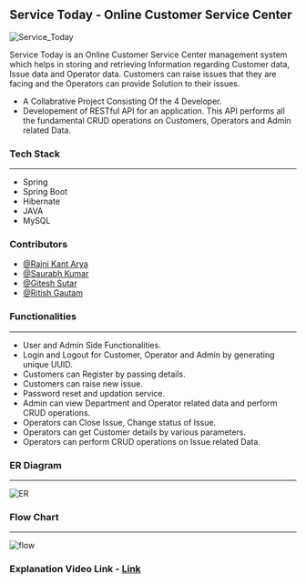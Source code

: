 ##  Service Today - Online Customer Service Center

<img src='https://drive.google.com/uc?export=view&id=1QUERYonRqQaH40SKISc9gszYnNhxPIqX' alt='Service_Today'>

Service Today is an Online Customer Service Center management system which helps in storing and retrieving Information regarding Customer data, Issue data and Operator data. 
Customers can raise  issues that they are facing and the Operators can provide Solution to their issues. 

- A Collabrative Project Consisting Of the 4 Developer.
- Developement of RESTful API for an application. This API performs all the fundamental CRUD operations on Customers, Operators and Admin related Data.

### Tech Stack

------------

- Spring
- Spring Boot
- Hibernate
- JAVA
- MySQL

### Contributors

- [@Rajni Kant Arya](https://github.com/rkmasai)
- [@Saurabh Kumar](https://github.com/rajsaurabh78)
- [@Gitesh Sutar](https://github.com/gitesh8)
- [@Ritish Gautam](https://github.com/RitishFG)

### Functionalities

------------

- User and Admin Side Functionalities.
- Login and Logout for Customer, Operator and Admin by generating unique UUID.
- Customers can Register by passing details.
- Customers can raise new issue.
- Password reset and updation service.
- Admin can view Department and Operator related data and perform CRUD operations.
- Operators can Close Issue, Change status of Issue.
- Operators can get Customer details by various parameters.
- Operators can perform CRUD operations on Issue related Data.


### ER Diagram
------------
<img src='https://drive.google.com/uc?export=view&id=1sUYgZ2qSInyR0cnWFXmCJW3KciSNp81N' alt='ER'>

### Flow Chart
------------
<img src='https://drive.google.com/uc?export=view&id=1WKXdQRd4pizNVGGatovdhlYj8I7V8iC9' alt='flow'>

### Explanation Video Link -  [Link](https://drive.google.com/file/d/1fzTYbUHO2_Jv2nxz43SR64aunwnHJ29u/view?usp=share_link)



